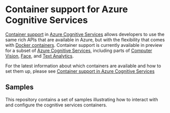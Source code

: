# Container support for Azure Cognitive Services

[Container support](http://aka.ms/cognitive-services-containers) in [Azure Cognitive Services](http://aka.ms/cognitive-services) allows developers to use the same rich APIs that are available in Azure, but with the flexibility that comes with [Docker containers](https://www.docker.com/what-container). Container support is currently available in preview for a subset of [Azure Cognitive Services](http://aka.ms/cognitive-services), including parts of [Computer Vision](https://go.microsoft.com/fwlink/?linkid=848310&clcid=0x409), [Face](https://go.microsoft.com/fwlink/?linkid=848324&clcid=0x409), and [Text Analytics](https://go.microsoft.com/fwlink/?linkid=848375&clcid=0x409).

For the latest information about which containers are available and how to set them up, please see [Container support in Azure Cognitive Services](http://aka.ms/cognitive-services-containers)

## Samples

This repository contains a set of samples illustrating how to interact with and configure the cognitive services containers.

